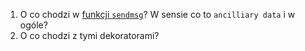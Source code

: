 1. O co chodzi w [funkcji `sendmsg`](https://docs.python.org/3/library/socket.html#socket.sendmsg)? W sensie co to `ancilliary data` i w ogóle?
2. O co chodzi z tymi dekoratorami?
